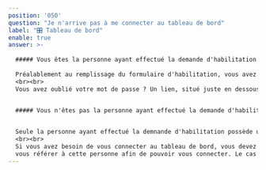 ```yaml
---
position: '050'
question: "Je n'arrive pas à me connecter au tableau de bord"
label: "🎛 Tableau de bord"
enable: true
answer: >-
  
  ##### Vous êtes la personne ayant effectué la demande d'habilitation
  
  Préalablement au remplissage du formulaire d'habilitation, vous avez créé un compte sur la plateforme api.gouv.fr. Pour accéder au tableau de bord API Entreprise, vous avez besoin des mêmes identifiants (adresse mail et mot de passe).
  <br><br>
  Vous avez oublié votre mot de passe ? Un lien, situé juste en dessous du formulaire de connection vous permet de le régénérer. Entrez-y votre adresse mail, un courriel vous sera envoyé automatiquement.


  ##### Vous n'êtes pas la personne ayant effectué la demande d'habilitation

  
  Seule la personne ayant effectué la demnande d'habilitation possède un compte permettant d'accéder au tableau de bord. 
  <br><br>
  Si vous avez besoin de vous connecter au tableau de bord, vous devez
  vous référer à cette personne afin de pouvoir vous connecter. Le cas échéant, elle peut décider de vous transférer le compte.
---
```

